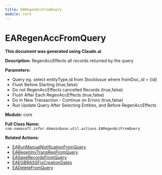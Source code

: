 ```yaml
---
title: EARegenAccFromQuery
module: core
---
```



<div class='entity-flows'>

# EARegenAccFromQuery

**This document was generated using Claude.ai**

**Description:** RegenAccEffects all records returned by the query

**Parameters:**
- Query eg. select entityType,id from StockIssue where fromDoc_id = {id}
- Flush Before Starting (true,false)
- Do not RegenAccEffects cancelled Records (true,false)
- Flush After Each RegenAccEffects (true,false)
- Do In New Transaction - Continue on Errors (true,false)
- Run Update Query After Selecting Entities, and Before RegenAccEffects

**Module:** core

**Full Class Name:** `com.namasoft.infor.domainbase.util.actions.EARegenAccFromQuery`

**Related Actions:**
- [EARunManualNotificationFromQuery](EARunManualNotificationFromQuery.md)
- [EARegenInvTransReqFromQuery](../supplychain/EARegenInvTransReqFromQuery.md)
- [EASaveRecordsFromQuery](EASaveRecordsFromQuery.md)
- [EAEGBRASSFixCreationDates](../supplychain/EAEGBRASSFixCreationDates.md)
- [EADeleteFromQuery](EADeleteFromQuery.md)


</div>

